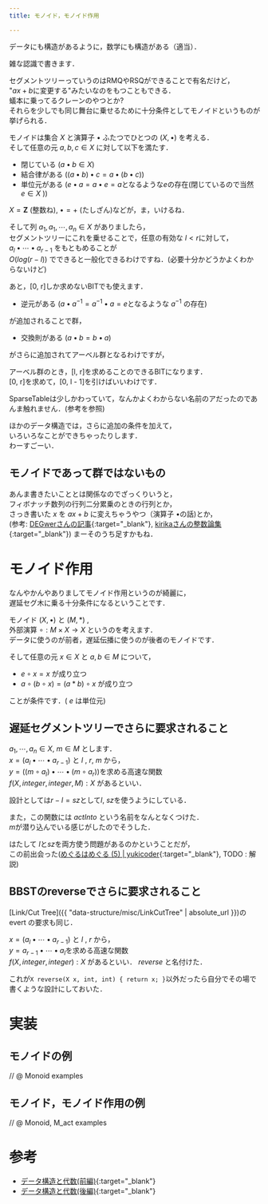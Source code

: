 ```yaml
---
title: モノイド，モノイド作用

---
```


データにも構造があるように，数学にも構造がある（適当）．

雑な認識で書きます．

セグメントツリーっていうのはRMQやRSQができることで有名だけど，  
"$ax + b$に変更する"みたいなのをもつこともできる．  
蟻本に乗ってるクレーンのやつとか?  
それらを少しでも同じ舞台に乗せるために十分条件としてモノイドというものが挙げられる．

モノイドは集合 $X$ と演算子 $\bullet$ ふたつでひとつの $(X, \bullet)$ を考える．  
そして任意の元 $a,b,c \in X$ に対して以下を満たす．

* 閉じている ($a \bullet b \in X$)
* 結合律がある ($(a \bullet b) \bullet c=a \bullet (b \bullet c)$)
* 単位元がある ($e \bullet a=a \bullet e=a$となるような$e$の存在(閉じているので当然 $e \in X$ ))

$X = \bm{Z}$ (整数ね), $\bullet = +$ (たしざん)などが，ま，いけるね．

そして列 $a_1, a_1, \cdots , a_n \in X$ がありましたら，  
セグメントツリーにこれを乗せることで，任意の有効な $l \lt r$に対して，  
$a_l \bullet \cdots \bullet a_{r-1}$ をもともめることが  
$O(log(r-l))$ でできると一般化できるわけですね．(必要十分かどうかよくわからないけど)

あと，[0, r]しか求めないBITでも使えます．

* 逆元がある ($a \bullet a^{-1} = a^{-1} \bullet a = e$となるような $a^{-1}$ の存在)

が追加されることで群，

* 交換則がある ($a \bullet b = b \bullet a$)

がさらに追加されてアーベル群となるわけですが，

アーベル群のとき，[l, r]を求めることのできるBITになります．  
[0, r]を求めて，[0, l - 1]を引けばいいわけです．

SparseTableは少しかわっていて，なんかよくわからない名前のアだったのであんま触れません．(参考を参照)

ほかのデータ構造では，さらに追加の条件を加えて，  
いろいろなことができちゃったりします．  
わーすごーい．

## モノイドであって群ではないもの

あんま書きたいこととは関係なのでざっくりいうと，  
フィボナッチ数列の行列二分累乗のときの行列とか，  
さっき書いた $x$ を $ax + b$ に変えちゃうやつ（演算子 $\bullet$の話)とか，  
(参考: [DEGwerさんの記事](http://d.hatena.ne.jp/DEGwer/20131211/1386757368){:target="_blank"}, [kirikaさんの整数論集](https://github.com/kirika-comp/articles){:target="_blank"})
まーそのうち足すかもね．

# モノイド作用

なんやかんやありましてモノイド作用というのが綺麗に，  
遅延セグ木に乗る十分条件になるということです．

モノイド $(X, \bullet)$ と $(M, *)$ ,   
外部演算 $\circ:M \times X \to X$ というのを考えます．  
データに使うのが前者，遅延伝播に使うのが後者のモノイドです．

そして任意の元 $x \in X$ と $a, b \in M$ について，
* $e \circ x = x$ が成り立つ
* $a \circ (b \circ x) = (a * b) \circ x$ が成り立つ

ことが条件です．( $e$ は単位元)

## 遅延セグメントツリーでさらに要求されること

$a_1, \cdots ,a_n \in X$, $m \in M$ とします．  
$x = (a_l \bullet \cdots \bullet a_{r-1})$ と $l$ , $r$, $m$ から，  
$y = ((m \circ a_l) \bullet \cdots \bullet (m \circ a_r))$を求める高速な関数  
$f(X, integer, integer, M): X$ があるといい．

設計としては$r-l=sz$として$l$, $sz$を使うようにしている．

また，この関数には $actInto$ という名前をなんとなくつけた．  
$m$が潜り込んでいる感じがしたのでそうした．

はたして $l$と$sz$を両方使う問題があるのかということだが，  
この前出会った([めぐるはめぐる (5) \| yukicoder](https://yukicoder.me/problems/no/235){:target="_blank"}, TODO : 解説)

## BBSTのreverseでさらに要求されること

[Link/Cut Tree]({{ "data-structure/misc/LinkCutTree" | absolute_url }})の evert の要求も同じ．

$x = (a_l \bullet \cdots \bullet a_{r-1})$ と $l$ , $r$ から，  
$y = a_{r-1} \bullet \cdots \bullet a_l$を求める高速な関数  
$f(X, integer, integer): X$ があるといい．
$reverse$ と名付けた．

これが`X reverse(X x, int, int) { return x; }`以外だったら自分でその場で書くような設計にしておいた．

# 実装

## モノイドの例

// @ Monoid examples

## モノイド，モノイド作用の例

// @ Monoid, M_act examples

# 参考

* [データ構造と代数(前編)](https://tomcatowl.github.io/post/ds-and-alg-1/){:target="_blank"}
* [データ構造と代数(後編)](https://tomcatowl.github.io/post/ds-and-alg-2/){:target="_blank"}
